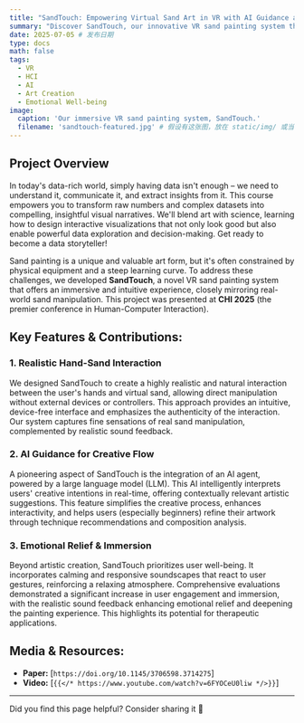 ```yaml
---
title: "SandTouch: Empowering Virtual Sand Art in VR with AI Guidance and Emotional Relief"
summary: "Discover SandTouch, our innovative VR sand painting system that brings realistic hand-sand interaction, AI guidance, and emotional relief to virtual art creation."
date: 2025-07-05 # 发布日期
type: docs
math: false
tags:
  - VR
  - HCI
  - AI
  - Art Creation
  - Emotional Well-being
image:
  caption: 'Our immersive VR sand painting system, SandTouch.'
  filename: 'sandtouch-featured.jpg' # 假设有这张图，放在 static/img/ 或当前页面文件夹下
---
```


## Project Overview

In today's data-rich world, simply having data isn't enough – we need to understand it, communicate it, and extract insights from it. This course empowers you to transform raw numbers and complex datasets into compelling, insightful visual narratives. We'll blend art with science, learning how to design interactive visualizations that not only look good but also enable powerful data exploration and decision-making. Get ready to become a data storyteller!

Sand painting is a unique and valuable art form, but it's often constrained by physical equipment and a steep learning curve. To address these challenges, we developed **SandTouch**, a novel VR sand painting system that offers an immersive and intuitive experience, closely mirroring real-world sand manipulation. This project was presented at **CHI 2025** (the premier conference in Human-Computer Interaction).

## Key Features & Contributions:

### 1. Realistic Hand-Sand Interaction
We designed SandTouch to create a highly realistic and natural interaction between the user's hands and virtual sand, allowing direct manipulation without external devices or controllers. This approach provides an intuitive, device-free interface and emphasizes the authenticity of the interaction. Our system captures fine sensations of real sand manipulation, complemented by realistic sound feedback.

### 2. AI Guidance for Creative Flow
A pioneering aspect of SandTouch is the integration of an AI agent, powered by a large language model (LLM). This AI intelligently interprets users' creative intentions in real-time, offering contextually relevant artistic suggestions. This feature simplifies the creative process, enhances interactivity, and helps users (especially beginners) refine their artwork through technique recommendations and composition analysis.

### 3. Emotional Relief & Immersion
Beyond artistic creation, SandTouch prioritizes user well-being. It incorporates calming and responsive soundscapes that react to user gestures, reinforcing a relaxing atmosphere. Comprehensive evaluations demonstrated a significant increase in user engagement and immersion, with the realistic sound feedback enhancing emotional relief and deepening the painting experience. This highlights its potential for therapeutic applications.


## Media & Resources:

*   **Paper:** [`https://doi.org/10.1145/3706598.3714275`]
*   **Video:** [`{{</* https://www.youtube.com/watch?v=6FYOCeU0liw */>}}`]


---
Did you find this page helpful? Consider sharing it 🙌